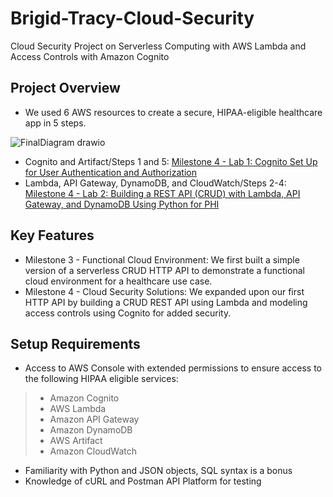 # Brigid-Tracy-Cloud-Security 
Cloud Security Project on Serverless Computing with AWS Lambda and Access Controls with Amazon Cognito 

## Project Overview
* We used 6 AWS resources to create a secure, HIPAA-eligible healthcare app in 5 steps.

![FinalDiagram drawio](https://github.com/user-attachments/assets/f092c3aa-c5b2-4753-aad6-70666ffa3e76)

* Cognito and Artifact/Steps 1 and 5: [Milestone 4 - Lab 1: Cognito Set Up for User Authentication and Authorization](https://docs.google.com/document/d/1wCBEKJPd4ho-lqnH4C2a_wHFsHuWWBJhsvhqNZYkNeU/edit?usp=sharing)
* Lambda, API Gateway, DynamoDB, and CloudWatch/Steps 2-4: [Milestone 4 - Lab 2: Building a REST API (CRUD) with Lambda, API Gateway, and DynamoDB Using Python for PHI](https://docs.google.com/document/d/166ZWAWLxrEKU8s3tyN7V-sGcNZibDtDoYRSkYq5uSYs/edit?usp=sharing)

## Key Features
*  Milestone 3 - Functional Cloud Environment: We first built a simple version of a serverless CRUD HTTP API to demonstrate a functional cloud environment for a healthcare use case. 
*  Milestone 4 - Cloud Security Solutions: We expanded upon our first HTTP API by building a CRUD REST API using Lambda and modeling access controls using Cognito for added security. 

## Setup Requirements 
* Access to AWS Console with extended permissions to ensure access to the following HIPAA eligible services: 
> * Amazon Cognito
> * AWS Lambda
> * Amazon API Gateway
> * Amazon DynamoDB
> * AWS Artifact
> * Amazon CloudWatch 
* Familiarity with Python and JSON objects, SQL syntax is a bonus 
* Knowledge of cURL and Postman API Platform for testing 

